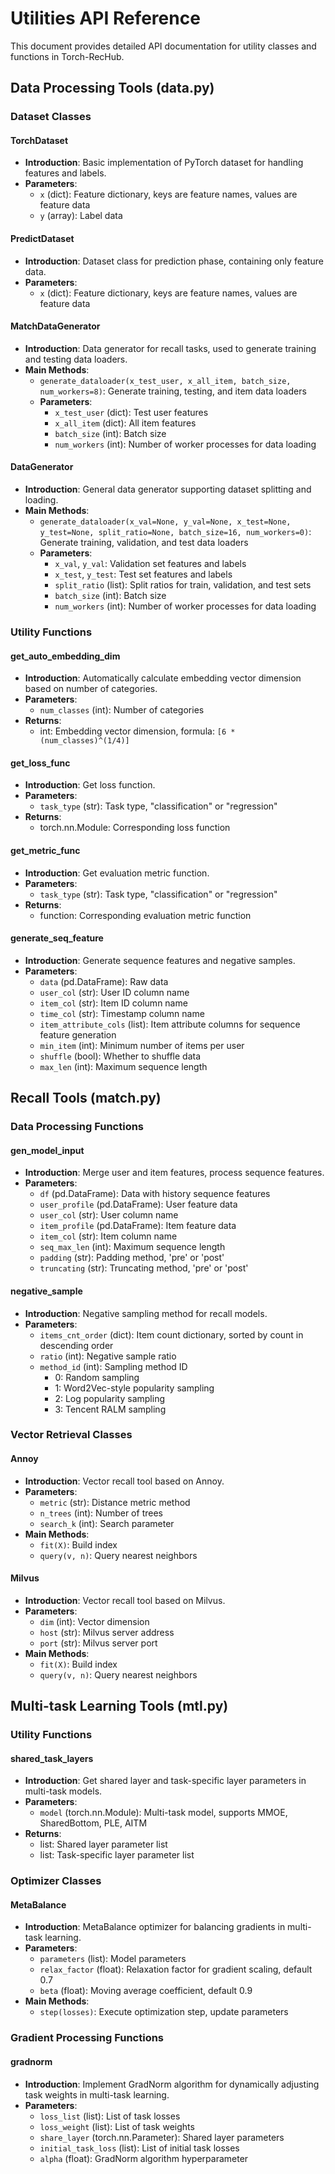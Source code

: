 # Utilities API Reference

This document provides detailed API documentation for utility classes and functions in Torch-RecHub.

## Data Processing Tools (data.py)

### Dataset Classes

#### TorchDataset
- **Introduction**: Basic implementation of PyTorch dataset for handling features and labels.
- **Parameters**:
  - `x` (dict): Feature dictionary, keys are feature names, values are feature data
  - `y` (array): Label data

#### PredictDataset
- **Introduction**: Dataset class for prediction phase, containing only feature data.
- **Parameters**:
  - `x` (dict): Feature dictionary, keys are feature names, values are feature data

#### MatchDataGenerator
- **Introduction**: Data generator for recall tasks, used to generate training and testing data loaders.
- **Main Methods**:
  - `generate_dataloader(x_test_user, x_all_item, batch_size, num_workers=8)`: Generate training, testing, and item data loaders
  - **Parameters**:
    - `x_test_user` (dict): Test user features
    - `x_all_item` (dict): All item features
    - `batch_size` (int): Batch size
    - `num_workers` (int): Number of worker processes for data loading

#### DataGenerator
- **Introduction**: General data generator supporting dataset splitting and loading.
- **Main Methods**:
  - `generate_dataloader(x_val=None, y_val=None, x_test=None, y_test=None, split_ratio=None, batch_size=16, num_workers=0)`: Generate training, validation, and test data loaders
  - **Parameters**:
    - `x_val`, `y_val`: Validation set features and labels
    - `x_test`, `y_test`: Test set features and labels
    - `split_ratio` (list): Split ratios for train, validation, and test sets
    - `batch_size` (int): Batch size
    - `num_workers` (int): Number of worker processes for data loading

### Utility Functions

#### get_auto_embedding_dim
- **Introduction**: Automatically calculate embedding vector dimension based on number of categories.
- **Parameters**:
  - `num_classes` (int): Number of categories
- **Returns**:
  - int: Embedding vector dimension, formula: `[6 * (num_classes)^(1/4)]`

#### get_loss_func
- **Introduction**: Get loss function.
- **Parameters**:
  - `task_type` (str): Task type, "classification" or "regression"
- **Returns**:
  - torch.nn.Module: Corresponding loss function

#### get_metric_func
- **Introduction**: Get evaluation metric function.
- **Parameters**:
  - `task_type` (str): Task type, "classification" or "regression"
- **Returns**:
  - function: Corresponding evaluation metric function

#### generate_seq_feature
- **Introduction**: Generate sequence features and negative samples.
- **Parameters**:
  - `data` (pd.DataFrame): Raw data
  - `user_col` (str): User ID column name
  - `item_col` (str): Item ID column name
  - `time_col` (str): Timestamp column name
  - `item_attribute_cols` (list): Item attribute columns for sequence feature generation
  - `min_item` (int): Minimum number of items per user
  - `shuffle` (bool): Whether to shuffle data
  - `max_len` (int): Maximum sequence length

## Recall Tools (match.py)

### Data Processing Functions

#### gen_model_input
- **Introduction**: Merge user and item features, process sequence features.
- **Parameters**:
  - `df` (pd.DataFrame): Data with history sequence features
  - `user_profile` (pd.DataFrame): User feature data
  - `user_col` (str): User column name
  - `item_profile` (pd.DataFrame): Item feature data
  - `item_col` (str): Item column name
  - `seq_max_len` (int): Maximum sequence length
  - `padding` (str): Padding method, 'pre' or 'post'
  - `truncating` (str): Truncating method, 'pre' or 'post'

#### negative_sample
- **Introduction**: Negative sampling method for recall models.
- **Parameters**:
  - `items_cnt_order` (dict): Item count dictionary, sorted by count in descending order
  - `ratio` (int): Negative sample ratio
  - `method_id` (int): Sampling method ID
    - 0: Random sampling
    - 1: Word2Vec-style popularity sampling
    - 2: Log popularity sampling
    - 3: Tencent RALM sampling

### Vector Retrieval Classes

#### Annoy
- **Introduction**: Vector recall tool based on Annoy.
- **Parameters**:
  - `metric` (str): Distance metric method
  - `n_trees` (int): Number of trees
  - `search_k` (int): Search parameter
- **Main Methods**:
  - `fit(X)`: Build index
  - `query(v, n)`: Query nearest neighbors

#### Milvus
- **Introduction**: Vector recall tool based on Milvus.
- **Parameters**:
  - `dim` (int): Vector dimension
  - `host` (str): Milvus server address
  - `port` (str): Milvus server port
- **Main Methods**:
  - `fit(X)`: Build index
  - `query(v, n)`: Query nearest neighbors

## Multi-task Learning Tools (mtl.py)

### Utility Functions

#### shared_task_layers
- **Introduction**: Get shared layer and task-specific layer parameters in multi-task models.
- **Parameters**:
  - `model` (torch.nn.Module): Multi-task model, supports MMOE, SharedBottom, PLE, AITM
- **Returns**:
  - list: Shared layer parameter list
  - list: Task-specific layer parameter list

### Optimizer Classes

#### MetaBalance
- **Introduction**: MetaBalance optimizer for balancing gradients in multi-task learning.
- **Parameters**:
  - `parameters` (list): Model parameters
  - `relax_factor` (float): Relaxation factor for gradient scaling, default 0.7
  - `beta` (float): Moving average coefficient, default 0.9
- **Main Methods**:
  - `step(losses)`: Execute optimization step, update parameters

### Gradient Processing Functions

#### gradnorm
- **Introduction**: Implement GradNorm algorithm for dynamically adjusting task weights in multi-task learning.
- **Parameters**:
  - `loss_list` (list): List of task losses
  - `loss_weight` (list): List of task weights
  - `share_layer` (torch.nn.Parameter): Shared layer parameters
  - `initial_task_loss` (list): List of initial task losses
  - `alpha` (float): GradNorm algorithm hyperparameter